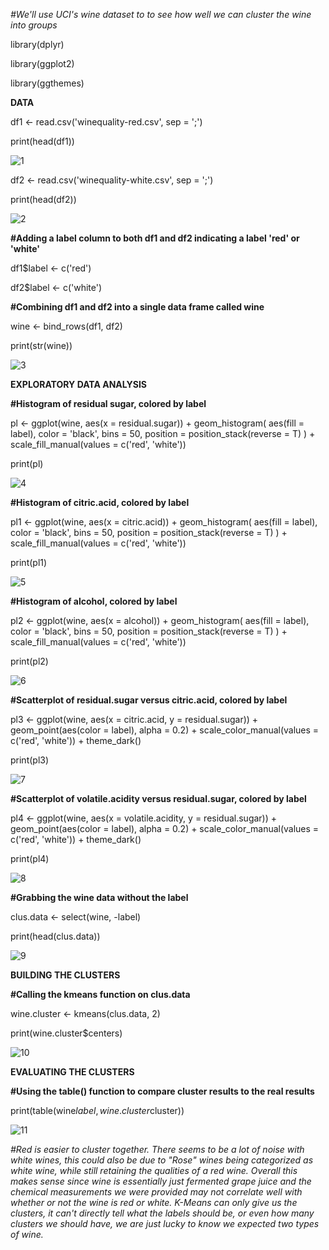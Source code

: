 _#We'll use UCI's wine dataset to to see how well we can cluster the wine into groups_

library(dplyr)

library(ggplot2)

library(ggthemes)

**DATA**

df1 <- read.csv('winequality-red.csv', sep = ';')

print(head(df1))

![1](https://user-images.githubusercontent.com/97744709/213018359-a4220c22-9692-42c6-89a7-f1ce8a5cded2.jpg)

df2 <- read.csv('winequality-white.csv', sep = ';')

print(head(df2))

![2](https://user-images.githubusercontent.com/97744709/213018609-78f8c691-1cfb-4e72-9a79-6e8176641b0a.jpg)

**#Adding a label column to both df1 and df2 indicating a label 'red' or 'white'**

df1$label <- c('red')

df2$label <- c('white')

**#Combining df1 and df2 into a single data frame called wine**

wine <- bind_rows(df1, df2)

print(str(wine))

![3](https://user-images.githubusercontent.com/97744709/213019095-780ce370-2c09-443b-a469-cb95c1bc0262.jpg)

**EXPLORATORY DATA ANALYSIS**

**#Histogram of residual sugar, colored by label**

pl <-
  ggplot(wine, aes(x = residual.sugar)) + geom_histogram(
    aes(fill = label),
    color =
      'black',
    bins = 50,
    position = position_stack(reverse = T)
  ) + scale_fill_manual(values = c('red', 'white'))

print(pl)

![4](https://user-images.githubusercontent.com/97744709/213019756-d3fd5673-e1ec-4299-bde0-b7445aee3267.jpg)

**#Histogram of citric.acid, colored by label**

pl1 <-
  ggplot(wine, aes(x = citric.acid)) + geom_histogram(
    aes(fill = label),
    color = 'black',
    bins = 50,
    position = position_stack(reverse = T)
  ) + scale_fill_manual(values = c('red', 'white'))

print(pl1)

![5](https://user-images.githubusercontent.com/97744709/213020177-9c865d72-36ec-4002-acdd-91659e48de72.jpg)

**#Histogram of alcohol, colored by label**

pl2 <-
  ggplot(wine, aes(x = alcohol)) + geom_histogram(
    aes(fill = label),
    color = 'black',
    bins = 50,
    position = position_stack(reverse = T)
  ) + scale_fill_manual(values = c('red', 'white'))

print(pl2)

![6](https://user-images.githubusercontent.com/97744709/213020499-783709f2-b42c-4d3c-8aaf-8ae57c1e8550.jpg)

**#Scatterplot of residual.sugar versus citric.acid, colored by label**

pl3 <-
  ggplot(wine,
         aes(x = citric.acid,
             y = residual.sugar)) + geom_point(aes(color = label), alpha =
                                                 0.2) + scale_color_manual(values = c('red', 'white')) + theme_dark()

print(pl3)

![7](https://user-images.githubusercontent.com/97744709/213021110-19d74637-698d-4d39-ad20-b8f363c70f82.jpg)

**#Scatterplot of volatile.acidity versus residual.sugar, colored by label**

pl4 <-
  ggplot(wine, aes(x = volatile.acidity, y = residual.sugar)) + geom_point(aes(color =
                                                                                 label), alpha = 0.2) + scale_color_manual(values = c('red', 'white')) + theme_dark()

print(pl4)

![8](https://user-images.githubusercontent.com/97744709/213021476-d8260757-4e6d-4413-9450-6df2b80b2b63.jpg)

**#Grabbing the wine data without the label**

clus.data <- select(wine, -label)

print(head(clus.data))

![9](https://user-images.githubusercontent.com/97744709/213021797-9323bdb4-4a04-4fc0-bb27-fc624a52a641.jpg)

**BUILDING THE CLUSTERS**

**#Calling the kmeans function on clus.data**

wine.cluster <- kmeans(clus.data, 2)

print(wine.cluster$centers)

![10](https://user-images.githubusercontent.com/97744709/213022216-2102fc0c-184e-4d69-8e0d-713106245296.jpg)

**EVALUATING THE CLUSTERS**

**#Using the table() function to compare cluster results to the real results**

print(table(wine$label, wine.cluster$cluster))

![11](https://user-images.githubusercontent.com/97744709/213022536-a956bad4-b90d-4aeb-867f-ebc330982f23.jpg)

_#Red is easier to cluster together. There seems to be a lot of noise with white wines, this could also be due to "Rose" wines being categorized as white wine, while still retaining the qualities of a red wine. Overall this makes sense since wine is essentially just fermented grape juice and the chemical measurements we were provided may not correlate well with whether or not the wine is red or white. K-Means can only give us the clusters, it can't directly tell what the labels should be, or even how many clusters we should have, we are just lucky to know we expected two types of wine._
